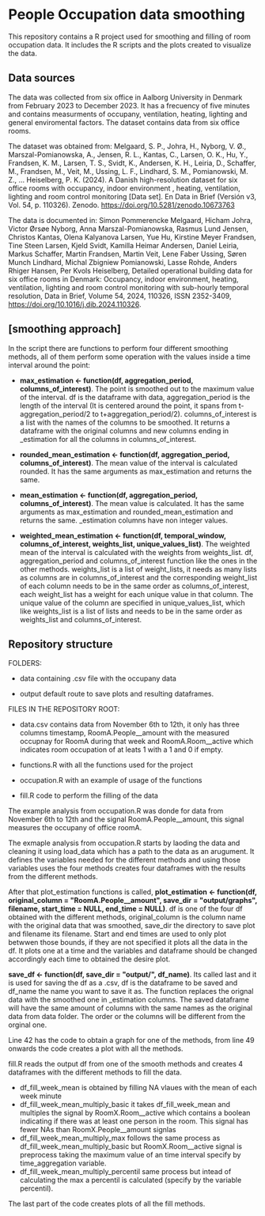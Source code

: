 # People Occupation data smoothing

This repository contains a R project used for smoothing and filling of room occupation data. It includes the R scripts and the plots created to visualize the data.

## Data sources

The data was collected from six office in Aalborg University in Denmark from February 2023 to December 2023. It has a frecuency of five minutes and contains measurments of occupany, ventilation, heating, lighting and general enviromental factors. The dataset contains data from six office rooms.

The dataset was obtained from:
Melgaard, S. P., Johra, H., Nyborg, V. Ø., Marszal-Pomianowska, A., Jensen, R. L., Kantas, C., Larsen, O. K., Hu, Y., Frandsen, K. M., Larsen, T. S., Svidt, K., Andersen, K. H., Leiria, D., Schaffer, M., Frandsen, M., Veit, M., Ussing, L. F., Lindhard, S. M., Pomianowski, M. Z., … Heiselberg, P. K. (2024). 
A Danish high-resolution dataset for six office rooms with occupancy, indoor environment , heating, ventilation, lighting and room control monitoring [Data set]. 
En Data in Brief (Versión v3, Vol. 54, p. 110326). 
Zenodo. https://doi.org/10.5281/zenodo.10673763

The data is documented in: 
Simon Pommerencke Melgaard, Hicham Johra, Victor Ørsøe Nyborg, Anna Marszal-Pomianowska, Rasmus Lund Jensen, Christos Kantas, Olena Kalyanova Larsen, Yue Hu, Kirstine Meyer Frandsen, Tine Steen Larsen, Kjeld Svidt, Kamilla Heimar Andersen, Daniel Leiria, Markus Schaffer, Martin Frandsen, Martin Veit, Lene Faber Ussing, Søren Munch Lindhard, Michal Zbigniew Pomianowski, Lasse Rohde, Anders Rhiger Hansen, Per Kvols Heiselberg,
Detailed operational building data for six office rooms in Denmark: Occupancy, indoor environment, heating, ventilation, lighting and room control monitoring with sub-hourly temporal resolution,
Data in Brief,
Volume 54,
2024,
110326,
ISSN 2352-3409,
https://doi.org/10.1016/j.dib.2024.110326.


## [smoothing approach]

In the script there are functions to perform four different smoothing methods, all of them perform some operation with the values inside a time interval around the point:

- **max_estimation <- function(df, aggregation_period, columns_of_interest)**. The point is smoothed out to the maximum value of the interval. df is the dataframe with data, aggregation_period is the length of the interval (It is centered around the point, it spans from t-aggregation_period/2 to t+aggregation_period/2). columns_of_interest is a list with the names of the columns to be smoothed. It returns a dataframe with the original columns and new columns ending in _estimation for all the columns in columns_of_interest.

- **rounded_mean_estimation <- function(df, aggregation_period, columns_of_interest)**. The mean value of the interval is calculated rounded. It has the same arguments as max_estimation and returns the same.

- **mean_estimation <- function(df, aggregation_period, columns_of_interest)**. The mean value is calculated. It has the same arguments as max_estimation and rounded_mean_estimation and returns the same. _estimation columns have non integer values.

- **weighted_mean_estimation <- function(df, temporal_window, columns_of_interest, weights_list, unique_values_list)**. The weighted mean of the interval is calculated with the weights from weights_list. df, aggregation_period and columns_of_interest function like the ones in the other methods. weights_list is a list of weight_lists, it needs as many lists as columns are in columns_of_interest and the corresponding weight_list of each column needs to be in the same order as columns_of_interest, each weight_list has a weight for each unique value in that column. The unique value of the column are specified in unique_values_list, which like weights_list is a list of lists and needs to be in the same order as weights_list and columns_of_interest.
## Repository structure



FOLDERS:

- data containing .csv file with the occupany data

- output default route to save plots and resulting dataframes.

FILES IN THE REPOSITORY ROOT:

- data.csv contains data from November 6th to 12th, it only has three columns timestamp, RoomA.People__amount with the measured occupnay for RoomA during that week and RoomA.Room__active which indicates room occupation of at leats 1 with a 1 and 0 if empty.

- functions.R with all the functions used for the project

- occupation.R with an example of usage of the functions

- fill.R code to perform the filling of the data

The example analysis from occupation.R was donde for data from November 6th to 12th and the signal RoomA.People__amount, this signal measures the occupany of office roomA.


The exmaple analysis from occupation.R starts by laoding the data and cleaning it using load_data which has a path to the data as an arugument. It defines the variables needed for the different methods and using those variables uses the four methods creates four dataframes with the results from the different methods. 

After that plot_estimation functions is called, **plot_estimation <- function(df, original_column = "RoomA.People__amount", save_dir = "output/graphs", filename, start_time = NULL, end_time = NULL)**. df is one of the four df obtained with the different methods, original_column is the column name with the original data that was smoothed, save_dir the directory to save plot and filename its filename. Start and end times are used to only plot betwwen those bounds, if they are not specified it plots all the data in the df. It plots one at a time and the variables and dataframe should be changed accordingly each time to obtained the desire plot.

**save_df <- function(df, save_dir = "output/", df_name)**. Its called last and it is used for saving the df as a .csv, df is the dataframe to be saved and df_name the name you want to save it as. The function replaces the orignal data with the smoothed one in _estimation columns. The saved dataframe will have the same amount of columns with the same names as the original data from data folder. The order or the columns will be different from the orginal one.

Line 42 has the code to obtain a graph for one of the methods, from line 49 onwards the code creates a plot with all the methods.


fill.R reads the output df from one of the smooth methods and creates 4 dataframes with the different methods to fill the data.

- df_fill_week_mean is obtained by filling NA vlaues with the mean of each week minute
- df_fill_week_mean_multiply_basic it takes df_fill_week_mean and multiples the signal by RoomX.Room__active which contains a boolean indicating if there was at least one person in the room. This signal has fewer NAs than RoomX.People__amount signlas
- df_fill_week_mean_multiply_max follows the same process as df_fill_week_mean_multiply_basic but RoomX.Room__active signal is preprocess taking the maximum value of an time interval specify by time_aggregation variable.
- df_fill_week_mean_multiply_percentil same process but intead of calculating the max a percentil is calculated (specify by the variable percentil).

The last part of the code creates plots of all the fill methods.

